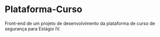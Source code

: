 # Plataforma-Curso
Front-end de um projeto de desenvolvimento da plataforma de curso de segurança para Estágio IV.
